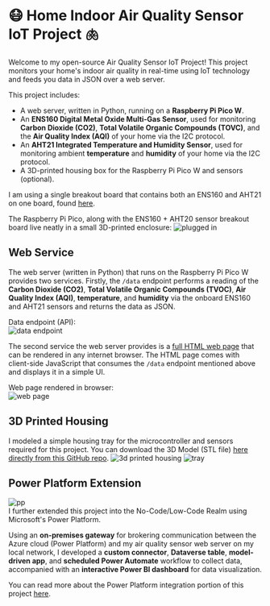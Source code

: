 # 😷 Home Indoor Air Quality Sensor IoT Project 🫁
Welcome to my open-source Air Quality Sensor IoT Project! This project monitors your home's indoor air quality in real-time using IoT technology and feeds you data in JSON over a web server.

This project includes: 
- A web server, written in Python, running on a **Raspberry Pi Pico W**.
- An **ENS160 Digital Metal Oxide Multi-Gas Sensor**, used for monitoring **Carbon Dioxide (CO2)**, **Total Volatile Organic Compounds (TOVC)**, and the **Air Quality Index (AQI)** of your home via the I2C protocol.
- An **AHT21 Integrated Temperature and Humidity Sensor**, used for monitoring ambient **temperature** and **humidity** of your home via the I2C protocol.
- A 3D-printed housing box for the Raspberry Pi Pico W and sensors (optional).

I am using a single breakout board that contains both an ENS160 and AHT21 on one board, found [here](https://www.amazon.com/gp/product/B0BXGZCSWG/ref=ppx_yo_dt_b_asin_title_o03_s00).

The Raspberry Pi Pico, along with the ENS160 + AHT20 sensor breakout board live neatly in a small 3D-printed enclosure:
![plugged in](https://i.imgur.com/8NYAxq0.jpg)


## Web Service
The web server (written in Python) that runs on the Raspberry Pi Pico W provides two services. Firstly, the `/data` endpoint performs a reading of the **Carbon Dioxide (CO2)**, **Total Volatile Organic Compounds (TVOC)**, **Air Quality Index (AQI)**, **temperature**, and **humidity** via the onboard ENS160 and AHT21 sensors and returns the data as JSON.

Data endpoint (API):  
![data endpoint](https://i.imgur.com/C1Tsal0.png)

The second service the web server provides is a [full HTML web page](./src/page.html) that can be rendered in any internet browser. The HTML page comes with client-side JavaScript that consumes the `/data` endpoint mentioned above and displays it in a simple UI.

Web page rendered in browser:  
![web page](https://i.imgur.com/IKfawIU.png)

## 3D Printed Housing
I modeled a simple housing tray for the microcontroller and sensors required for this project. You can download the 3D Model (STL file) [here directly from this GitHub repo](https://github.com/TimHanewich/air-quality-box/releases/download/2/aqb_v1.stl).
![3d printed housing](https://i.imgur.com/vjyKvC5.png)
![tray](https://i.imgur.com/bcAuU1n.jpg)

## Power Platform Extension
![pp](https://i.imgur.com/aTbNb3F.png)  
I further extended this project into the No-Code/Low-Code Realm using Microsoft's Power Platform. 

Using an **on-premises gateway** for brokering communication between the Azure cloud (Power Platform) and my air quality sensor web server on my local network, I developed a **custom connector**, **Dataverse table**, **model-driven app**, and **scheduled Power Automate** workflow to collect data, accompanied with an **interactive Power BI dashboard** for data visualization.

You can read more about the Power Platform integration portion of this project [here](./power_platform/).